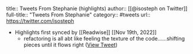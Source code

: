 title:: Tweets From Stephanie (highlights)
author:: [[@isosteph on Twitter]]
full-title:: "Tweets From Stephanie"
category:: #tweets
url:: https://twitter.com/isosteph

- Highlights first synced by [[Readwise]] [[Nov 19th, 2022]]
	- refactoring is all abt like feeling the texture of the code......shifting pieces until it flows right ([View Tweet](https://twitter.com/isosteph/status/1400580008796581888))